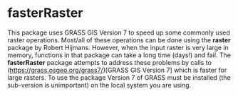 # fasterRaster

This package uses GRASS GIS Version 7 to speed up some commonly used raster operations. Most/all of these operations can be done using the **raster** package by Robert Hijmans.  However, when the input raster is very large in memory, functions in that package can take a long time (days!) and fail. The **fasterRaster** package attempts to address these problems by calls to (https://grass.osgeo.org/grass7/)[GRASS GIS Version 7] which is faster for large rasters. To use the package Version 7 of GRASS must be installed (the sub-version is unimportant) on the local system you are using.
